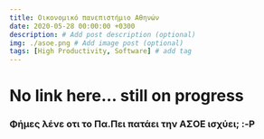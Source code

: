```yaml
---
title: Οικονομικό πανεπιστήμιο Αθηνών
date: 2020-05-28 00:00:00 +0300
description: # Add post description (optional)
img: ./asoe.png # Add image post (optional)
tags: [High Productivity, Software] # add tag
---
```


# Νο link here... still on progress

### Φήμες λένε οτι το Πα.Πει πατάει την ΑΣΟΕ ισχύει;   :-P
